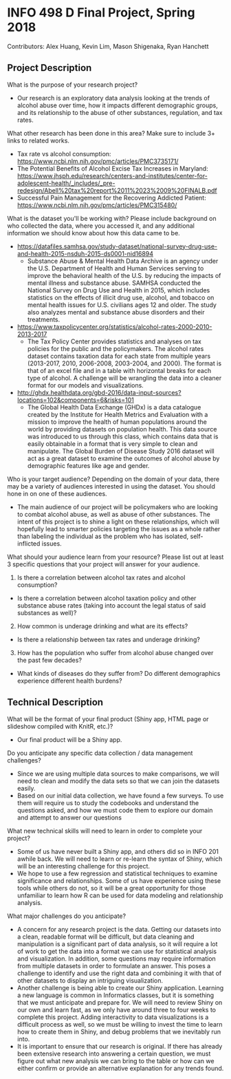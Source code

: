# INFO 498 D Final Project, Spring 2018

Contributors: Alex Huang, Kevin Lim, Mason Shigenaka, Ryan Hanchett

## Project Description

What is the purpose of your research project?
* Our research is an exploratory data analysis looking at the trends of alcohol abuse over time, how it impacts different demographic groups, and its relationship to the abuse of other substances, regulation, and tax rates.

What other research has been done in this area? Make sure to include 3+ links to related works.
* Tax rate vs alcohol consumption: https://www.ncbi.nlm.nih.gov/pmc/articles/PMC3735171/
* The Potential Benefits of Alcohol Excise Tax Increases in Maryland: https://www.jhsph.edu/research/centers-and-institutes/center-for-adolescent-health/_includes/_pre-redesign/Abell%20tax%20report%2011%2023%2009%20FINALB.pdf
* Successful Pain Management for the Recovering Addicted Patient: https://www.ncbi.nlm.nih.gov/pmc/articles/PMC315480/

What is the dataset you'll be working with?  Please include background on who collected the data, where you accessed it, and any additional information we should know about how this data came to be.
* https://datafiles.samhsa.gov/study-dataset/national-survey-drug-use-and-health-2015-nsduh-2015-ds0001-nid16894
  * Substance Abuse & Mental Health Data Archive is an agency under the U.S. Department of Health and Human Services serving to improve the behavioral health of the U.S. by reducing the impacts of mental illness and substance abuse. SAMHSA conducted the National Survey on Drug Use and Health in 2015, which includes statistics on the effects of illicit drug use, alcohol, and tobacco on mental health issues for U.S. civilians ages 12 and older. The study also analyzes mental and substance abuse disorders and their treatments. 
* https://www.taxpolicycenter.org/statistics/alcohol-rates-2000-2010-2013-2017
  * The Tax Policy Center provides statistics and analyses on tax policies for the public and the policymakers. The alcohol rates dataset contains taxation data for each state from multiple years (2013-2017, 2010, 2006-2008, 2003-2004, and 2000). The format is that of an excel file and in a table with horizontal breaks for each type of alcohol. A challenge will be wrangling the data into a cleaner format for our models and visualizations.
* http://ghdx.healthdata.org/gbd-2016/data-input-sources?locations=102&components=6&risks=101
  * The Global Health Data Exchange (GHDx) is a data catalogue created by the Institute for Health Metrics and Evaluation with a mission to improve the health of human populations around the world by providing datasets on population health. This data source was introduced to us through this class, which contains data that is easily obtainable in a format that is very simple to clean and manipulate. The Global Burden of Disease Study 2016 dataset will act as a great dataset to examine the outcomes of alcohol abuse by demographic features like age and gender.

Who is your target audience?  Depending on the domain of your data, there may be a variety of audiences interested in using the dataset. You should hone in on one of these audiences.
* The main audience of our project will be policymakers who are looking to combat alcohol abuse, as well as abuse of other substances. The intent of this project is to shine a light on these relationships, which will hopefully lead to smarter policies targeting the issues as a whole rather than labeling the individual as the problem who has isolated, self-inflicted issues.

What should your audience learn from your resource? Please list out at least 3 specific questions that your project will answer for your audience.
1. Is there a correlation between alcohol tax rates and alcohol consumption?
 * Is there a correlation between alcohol taxation policy and other substance abuse rates (taking into account the legal status of said substances as well)?
2. How common is underage drinking and what are its effects? 
 * Is there a relationship between tax rates and underage drinking?
3. How has the population who suffer from alcohol abuse changed over the past few decades? 
 * What kinds of diseases do they suffer from? Do different demographics experience different health burdens?
 

## Technical Description
What will be the format of your final product (Shiny app, HTML page or slideshow compiled with KnitR, etc.)?
* Our final product will be a Shiny app.

Do you anticipate any specific data collection / data management challenges?
* Since we are using multiple data sources to make comparisons, we will need to clean and modify the data sets so that we can join the datasets easily.
* Based on our initial data collection, we have found a few surveys. To use them will require us to study the codebooks and understand the questions asked, and how we must code them to explore our domain and attempt to answer our questions

What new technical skills will need to learn in order to complete your project?
* Some of us have never built a Shiny app, and others did so in INFO 201 awhile back. We will need to learn or re-learn the syntax of Shiny, which will be an interesting challenge for this project.
* We hope to use a few regression and statistical techniques to examine significance and relationships. Some of us have experience using these tools while others do not, so it will be a great opportunity for those unfamiliar to learn how R can be used for data modeling and relationship analysis.

What major challenges do you anticipate?
* A concern for any research project is the data. Getting our datasets into a clean, readable format will be difficult, but data cleaning and manipulation is a significant part of data analysis, so it will require a lot of work to get the data into a format we can use for statistical analysis and visualization. In addition, some questions may require information from multiple datasets in order to formulate an answer. This poses a challenge to identify and use the right data and combining it with that of other datasets to display an intriguing visualization.
* Another challenge is being able to create our Shiny application. Learning a new language is common in Informatics classes, but it is something that we must anticipate and prepare for. We will need to review Shiny on our own and learn fast, as we only have around three to four weeks to complete this project. Adding interactivity to data visualizations is a difficult process as well, so we must be willing to invest the time to learn how to create them in Shiny, and debug problems that we inevitably run into.
* It is important to ensure that our research is original. If there has already been extensive research into answering a certain question, we must figure out what new analysis we can bring to the table or how can we either confirm or provide an alternative explanation for any trends found.


